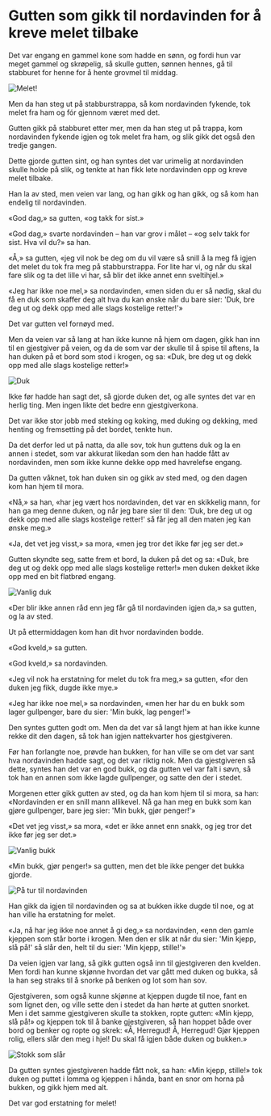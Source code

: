 # Gutten som gikk til nordavinden for å kreve melet tilbake

Det var engang en gammel kone som hadde en sønn, og fordi hun var meget gammel og skrøpelig, så skulle gutten, sønnen hennes, gå til stabburet for henne for å hente grovmel til middag.

![Melet!](./gsgtnv1.png)

Men da han steg ut på stabburstrappa, så kom nordavinden fykende, tok melet fra ham og fór gjennom været med det.

Gutten gikk på stabburet etter mer, men da han steg ut på trappa, kom nordavinden fykende igjen og tok melet fra ham, og slik gikk det også den tredje gangen.

Dette gjorde gutten sint, og han syntes det var urimelig at nordavinden skulle holde på slik, og tenkte at han fikk lete nordavinden opp og kreve melet tilbake.

Han la av sted, men veien var lang, og han gikk og han gikk, og så kom han endelig til nordavinden.

«God dag,» sa gutten, «og takk for sist.»

«God dag,» svarte nordavinden – han var grov i målet – «og selv takk for sist. Hva vil du?» sa han.

«Å,» sa gutten, «jeg vil nok be deg om du vil være så snill å la meg få igjen det melet du tok fra meg på stabburstrappa. For lite har vi, og når du skal fare slik og ta det lille vi har, så blir det ikke annet enn sveltihjel.»

«Jeg har ikke noe mel,» sa nordavinden, «men siden du er så nødig, skal du få en duk som skaffer deg alt hva du kan ønske når du bare sier: 'Duk, bre deg ut og dekk opp med alle slags kostelige retter!'»

Det var gutten vel fornøyd med.

Men da veien var så lang at han ikke kunne nå hjem om dagen, gikk han inn til en gjestgiver på veien, og da de som var der skulle til å spise til aftens, la han duken på et bord som stod i krogen, og sa: «Duk, bre deg ut og dekk opp med alle slags kostelige retter!»

![Duk](./gsgtnv2.png)

Ikke før hadde han sagt det, så gjorde duken det, og alle syntes det var en herlig ting. Men ingen likte det bedre enn gjestgiverkona.

Det var ikke stor jobb med steking og koking, med duking og dekking, med henting og fremsetting på det bordet, tenkte hun.

Da det derfor led ut på natta, da alle sov, tok hun guttens duk og la en annen i stedet, som var akkurat likedan som den han hadde fått av nordavinden, men som ikke kunne dekke opp med havrelefse engang.

Da gutten våknet, tok han duken sin og gikk av sted med, og den dagen kom han hjem til mora.

«Nå,» sa han, «har jeg vært hos nordavinden, det var en skikkelig mann, for han ga meg denne duken, og når jeg bare sier til den: 'Duk, bre deg ut og dekk opp med alle slags kostelige retter!' så får jeg all den maten jeg kan ønske meg.»

«Ja, det vet jeg visst,» sa mora, «men jeg tror det ikke før jeg ser det.»

Gutten skyndte seg, satte frem et bord, la duken på det og sa: «Duk, bre deg ut og dekk opp med alle slags kostelige retter!» men duken dekket ikke opp med en bit flatbrød engang.

![Vanlig duk](./gsgtnv3.png)

«Der blir ikke annen råd enn jeg får gå til nordavinden igjen da,» sa gutten, og la av sted.

Ut på ettermiddagen kom han dit hvor nordavinden bodde.

«God kveld,» sa gutten.

«God kveld,» sa nordavinden.

«Jeg vil nok ha erstatning for melet du tok fra meg,» sa gutten, «for den duken jeg fikk, dugde ikke mye.»

«Jeg har ikke noe mel,» sa nordavinden, «men her har du en bukk som lager gullpenger, bare du sier: 'Min bukk, lag penger!'»

Den syntes gutten godt om. Men da det var så langt hjem at han ikke kunne rekke dit den dagen, så tok han igjen nattekvarter hos gjestgiveren.

Før han forlangte noe, prøvde han bukken, for han ville se om det var sant hva nordavinden hadde sagt, og det var riktig nok. Men da gjestgiveren så dette, syntes han det var en god bukk, og da gutten vel var falt i søvn, så tok han en annen som ikke lagde gullpenger, og satte den der i stedet.

Morgenen etter gikk gutten av sted, og da han kom hjem til si mora, sa han: «Nordavinden er en snill mann allikevel. Nå ga han meg en bukk som kan gjøre gullpenger, bare jeg sier: 'Min bukk, gjør penger!'»

«Det vet jeg visst,» sa mora, «det er ikke annet enn snakk, og jeg tror det ikke før jeg ser det.»

![Vanlig bukk](./gsgtnv4.png)

«Min bukk, gjør penger!» sa gutten, men det ble ikke penger det bukka gjorde.

![På tur til nordavinden](./gsgtnv5.png)

Han gikk da igjen til nordavinden og sa at bukken ikke dugde til noe, og at han ville ha erstatning for melet.

«Ja, nå har jeg ikke noe annet å gi deg,» sa nordavinden, «enn den gamle kjeppen som står borte i krogen. Men den er slik at når du sier: 'Min kjepp, slå på!' så slår den, helt til du sier: 'Min kjepp, stille!'»

Da veien igjen var lang, så gikk gutten også inn til gjestgiveren den kvelden. Men fordi han kunne skjønne hvordan det var gått med duken og bukka, så la han seg straks til å snorke på benken og lot som han sov.

Gjestgiveren, som også kunne skjønne at kjeppen dugde til noe, fant en som lignet den, og ville sette den i stedet da han hørte at gutten snorket. Men i det samme gjestgiveren skulle ta stokken, ropte gutten: «Min kjepp, slå på!» og kjeppen tok til å banke gjestgiveren, så han hoppet både over bord og benker og ropte og skrek: «Å, Herregud! Å, Herregud! Gjør kjeppen rolig, ellers slår den meg i hjel! Du skal få igjen både duken og bukken.»

![Stokk som slår](./gsgtnv6.png)

Da gutten syntes gjestgiveren hadde fått nok, sa han: «Min kjepp, stille!» tok duken og puttet i lomma og kjeppen i hånda, bant en snor om horna på bukken, og gikk hjem med alt.

Det var god erstatning for melet!

